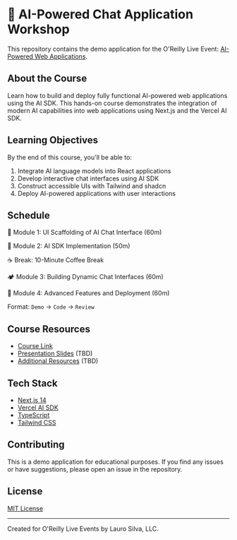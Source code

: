 # 🌟 AI-Powered Chat Application Workshop

This repository contains the demo application for the O'Reilly Live Event:
[AI-Powered Web Applications](https://www.oreilly.com/live-events/ai-powered-web-applications/0642572014610/).

## About the Course

Learn how to build and deploy fully functional AI-powered web applications using
the AI SDK. This hands-on course demonstrates the integration of modern AI
capabilities into web applications using Next.js and the Vercel AI SDK.

## Learning Objectives

By the end of this course, you'll be able to:

1. Integrate AI language models into React applications
2. Develop interactive chat interfaces using AI SDK
3. Construct accessible UIs with Tailwind and shadcn
4. Deploy AI-powered applications with user interactions

## Schedule

🌈 Module 1: UI Scaffolding of AI Chat Interface (60m)

🎒 Module 2: AI SDK Implementation (50m)

☕ Break: 10-Minute Coffee Break

🏕️ Module 3: Building Dynamic Chat Interfaces (60m)

🚠 Module 4: Advanced Features and Deployment (60m)

Format: `Demo` → `Code` → `Review`

## Course Resources

- [Course Link](https://www.oreilly.com/live-events/ai-powered-web-applications/0642572014610/)
- [Presentation Slides](#) (TBD)
- [Additional Resources](#) (TBD)

## Tech Stack

- [Next.js 14](https://nextjs.org/)
- [Vercel AI SDK](https://sdk.vercel.ai/docs)
- [TypeScript](https://www.typescriptlang.org/)
- [Tailwind CSS](https://tailwindcss.com/)

## Contributing

This is a demo application for educational purposes. If you find any issues or
have suggestions, please open an issue in the repository.

## License

[MIT License](LICENSE)

---

Created for O'Reilly Live Events by Lauro Silva, LLC.
